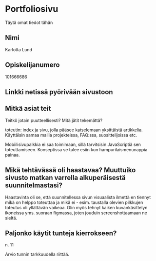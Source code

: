 # Portfoliosivu

Täytä omat tiedot tähän

## Nimi
Karlotta Lund

## Opiskelijanumero
101666686

## Linkki netissä pyörivään sivustoon

## Mitkä asiat teit

Teitkö jotain puutteellisesti? Mitä jätit tekemättä?

toteutin: index ja sivu, jolla pääsee katselemaan yksittäistä artikkelia. Käyttäisin samaa mallia projekteissa, FAQ:ssa, suosittelijoissa etc.

Mobiilisivupalkkia ei saa toimimaan, sillä tarvitsisin JavaScriptiä sen toteuttamiseen. Konseptissa se tulee esiin kun hampurilaismenunappia painaa.

## Mikä tehtävässä oli haastavaa? Muuttuiko sivusto matkan varrella alkuperäisestä suunnitelmastasi?

Haastavinta oli se, että suunnitellessa sivun visuaalista ilmettä en tiennyt mikä on helppo toteuttaa ja mikä ei - esim. taustalla olevien pilkkujen toteutus oli yllättävän vaikeaa. Olin myös tehnyt kaiken kuvankäsittelyn ikoneissa yms. suoraan figmassa, joten jouduin screenshottaamaan ne sieltä.

## Paljonko käytit tunteja kierrokseen?

n. 11

Arvio tunnin tarkkuudella riittää.
